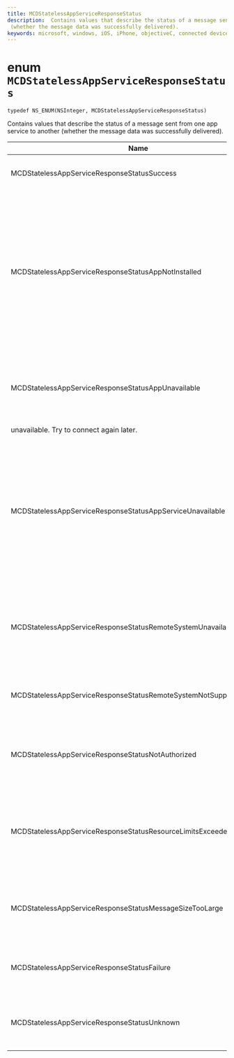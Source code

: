 ```yaml
---
title: MCDStatelessAppServiceResponseStatus
description:  Contains values that describe the status of a message sent from one app service to another
 (whether the message data was successfully delivered).
keywords: microsoft, windows, iOS, iPhone, objectiveC, connected devices, Project Rome
---
```


# enum `MCDStatelessAppServiceResponseStatus`

`typedef NS_ENUM(NSInteger, MCDStatelessAppServiceResponseStatus)`

 Contains values that describe the status of a message sent from one app service to another
 (whether the message data was successfully delivered).


| Name    |Value   |Description   |                  
|------ |------- |--|
|MCDStatelessAppServiceResponseStatusSuccess | 0| The message was delivered successfully. |
|MCDStatelessAppServiceResponseStatusAppNotInstalled | 1| The package for the app service to which a connection was attempted is not installed on the device. Check that the package is installed before trying to open a connection to theap p service. |
|MCDStatelessAppServiceResponseStatusAppUnavailable | 2 | The package for the app service to which a connection was attempted is temporarily
unavailable. Try to connect again later. |
|MCDStatelessAppServiceResponseStatusAppServiceUnavailable | 3 | The app with the specified package ID is installed and available, but the app does not declare support for the specified app service. Check that the name of the app service and the version of the app are correct. |
|MCDStatelessAppServiceResponseStatusRemoteSystemUnavailable | 4 | The message was not delivered because a connection to the remote device could not be established.|
|MCDStatelessAppServiceResponseStatusRemoteSystemNotSupportedByApp | 5 | The remote app is not configured to support remote connectivity. |
|MCDStatelessAppServiceResponseStatusNotAuthorized | 6 | The app service is not authorized to communicate with the remote device. |
|MCDStatelessAppServiceResponseStatusResourceLimitsExceeded | 7 | The message was not delivered because it exceeded the program memory limits of the remote app service.|
|MCDStatelessAppServiceResponseStatusMessageSizeTooLarge | 8 | The message was not delivered because it exceeded the allowed size. |
|MCDStatelessAppServiceResponseStatusFailure | 9 | The message was not delivered due to network failure. |
|MCDStatelessAppServiceResponseStatusUnknown | 10 |The messaged was not delivered for an unknown reason. |